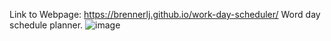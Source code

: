 Link to Webpage: https://brennerlj.github.io/work-day-scheduler/
Word day schedule planner.
![image](https://github.com/BrennerLJ/work-day-scheduler/assets/153338353/1a6c21df-3b7f-4422-916c-783a1a68c3a0)
